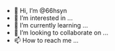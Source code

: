 - 👋 Hi, I’m @66hsyn
- 👀 I’m interested in ...
- 🌱 I’m currently learning ...
- 💞️ I’m looking to collaborate on ...
- 📫 How to reach me ...

<!---
66hsyn/66hsyn is a ✨ special ✨ repository because its `README.md` (this file) appears on your GitHub profile.
You can click the Preview link to take a look at your changes.
--->
